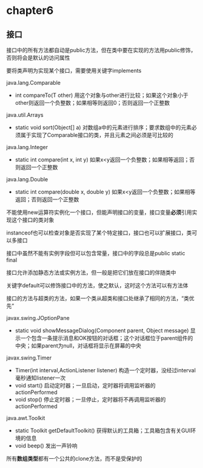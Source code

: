 # chapter6

## 接口

接口中的所有方法都自动是public方法，但在类中要在实现的方法用public修饰，否则将会是默认的访问属性

要将类声明为实现某个接口，需要使用关键字implements

java.lang.Comparable<T>

- int compareTo(T other)
  用这个对象与other进行比较；如果这个对象小于other则返回一个负整数；如果相等则返回0；否则返回一个正整数

java.util.Arrays

- static void sort(Object[] a)
  对数组a中的元素进行排序；要求数组中的元素必须属于实现了Comparable接口的类，并且元素之间必须是可比较的

java.lang.Integer

- static int compare(int x, int y) 如果x<y返回一个负整数；如果相等返回；否则返回一个正整数

java.lang.Double

- static int compare(double x, double y) 如果x<y返回一个负整数；如果相等返回；否则返回一个正整数

不能使用new运算符实例化一个接口，但能声明接口的变量，接口变量**必须**引用实现这个接口的类对象

instanceof也可以检查对象是否实现了某个特定接口，接口也可以扩展接口，类可以多接口

接口中虽然不能有实例字段但可以包含常量，接口中的字段总是public static final

接口允许添加静态方法或实例方法，但一般是把它们放在接口的伴随类中

关键字default可以修饰接口中的方法，使之默认，这时这个方法可以有方法体

接口的方法与超类的方法，如果一个类从超类和接口处继承了相同的方法，“类优先”

javax.swing.JOptionPane

- static void showMessageDialog(Component parent, Object message)
  显示一个包含一条提示消息和OK按钮的对话框；这个对话框位于parent组件的中央；如果parent为null，对话框将显示在屏幕的中央

javax.swing.Timer

- Timer(int interval,ActionListener listener) 构造一个定时器，没经过interval毫秒通知listener一次
- void start() 启动定时器；一旦启动，定时器将调用监听器的actionPerformed
- void stop() 停止定时器；一旦停止，定时器将不再调用监听器的actionPerformed

java.awt.Toolkit

- static Toolkit getDefaultToolkit() 获得默认的工具箱；工具箱包含有关GUI环境的信息
- void beep() 发出一声铃响

所有**数组类型**都有一个公共的clone方法，而不是受保护的
